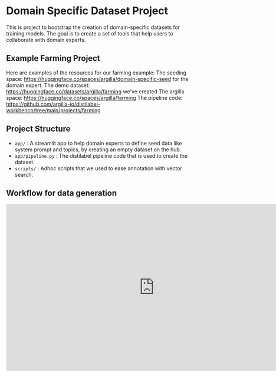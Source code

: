 # Domain Specific Dataset Project

This is project to bootstrap the creation of domain-specific datasets for training models. The goal is to create a set of tools that help users to collaborate with domain experts.

## Example Farming Project

Here are examples of the resources for our farming example:
The seeding space: https://huggingface.co/spaces/argilla/domain-specific-seed for the domain expert.
The demo dataset: https://huggingface.co/datasets/argilla/farming we've created
The argilla space: https://huggingface.co/spaces/argilla/farming
The pipeline code: https://github.com/argilla-io/distilabel-workbench/tree/main/projects/farming

## Project Structure

- `app/` : A streamlit app to help domain experts to define seed data like system prompt and topics, by creating an empty dataset on the hub.
- `app/pipeline.py` : The distilabel pipeline code that is used to create the dataset.
- `scripts/` : Adhoc scripts that we used to ease annotation with vector search.

## Workflow for data generation

<iframe style="border: 1px solid rgba(0, 0, 0, 0.1);" width="800" height="450" src="https://www.figma.com/embed?embed_host=share&url=https%3A%2F%2Fwww.figma.com%2Ffile%2FldbVfPBrXFRP4hNbCu3trL%2FDataset-Grower-Workflow%3Ftype%3Dwhiteboard%26node-id%3D0%253A1%26t%3DB6lvnCnQDdxCI1wl-1" allowfullscreen></iframe>
